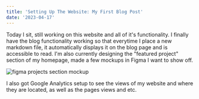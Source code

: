 ```yaml
---
title: 'Setting Up The Website: My First Blog Post'
date: '2023-04-17'
---
```


Today I sit, still working on this website and all of it's functionality. I finally have the blog functionality working
so that everytime I place a new markdown file, it automatically displays it on the blog page and is accessible to read.
I'm also currently designing the "featured project" section of my homepage, made a few mockups in Figma I want to show off.

<img src="/images/blog/projects-figma.png" alt="figma projects section mockup" />

I also got Google Analytics setup to see the views of my website and where they are located, as well as the pages views and etc.